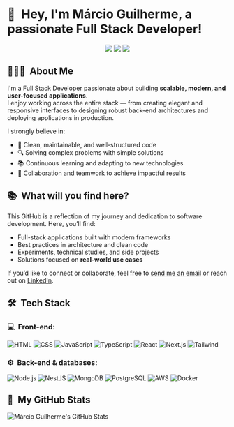 <h1>👋 &nbsp;Hey, I'm Márcio Guilherme, a passionate Full Stack Developer!</h1>
<p align="center">
<a href="https://www.linkedin.com/in/m%C3%A1rcio-guilherme-50432a300?utm_source=share&utm_campaign=share_via&utm_content=profile&utm_medium=android_app"><img src="https://img.shields.io/badge/-My%20LinkedIn-0077B5?style=flat-square&logo=linkedin&logoColor=white"/></a>
<a href="https://www.instagram.com/marcio_guilherme_manuel?igsh=azNiM2dxaHoyejN0"><img src="https://img.shields.io/badge/-My%20Professional%20IG_-E4405F?style=flat-square&logo=Instagram&logoColor=white"/></a>
<a href="mailto:marcioguilherme.manuel@gmail.com"><img src="https://img.shields.io/badge/-Send%20Me%20a%20Message-D14836?style=flat-square&logo=Gmail&logoColor=white"/></a>


</p>

<h2> 👨🏻‍💻 &nbsp;About Me </h2>

I'm a Full Stack Developer passionate about building **scalable, modern, and user-focused applications**.  
I enjoy working across the entire stack — from creating elegant and responsive interfaces to designing robust back-end architectures and deploying applications in production.  

I strongly believe in:  
- 🚀 Clean, maintainable, and well-structured code  
- 🔍 Solving complex problems with simple solutions  
- 📚 Continuous learning and adapting to new technologies  
- 🤝 Collaboration and teamwork to achieve impactful results  

<h2> 📚 &nbsp;What will you find here?</h2>

This GitHub is a reflection of my journey and dedication to software development. Here, you’ll find:  
- Full-stack applications built with modern frameworks  
- Best practices in architecture and clean code  
- Experiments, technical studies, and side projects  
- Solutions focused on **real-world use cases**  

If you’d like to connect or collaborate, feel free to <a href="mailto:marcioguilherme.manuel@gmail.com">send me an email</a> or reach out on <a href="https://www.linkedin.com/in/m%C3%A1rcio-guilherme-50432a300">LinkedIn</a>.  


<h2> 🛠 &nbsp;Tech Stack</h2>
<h3>💻 &nbsp;Front-end:</h3>

![HTML](https://img.shields.io/badge/-HTML-333333?style=flat&logo=HTML5)
![CSS](https://img.shields.io/badge/-CSS-333333?style=flat&logo=CSS3&logoColor=1572B6)
![JavaScript](https://img.shields.io/badge/-JavaScript-333333?style=flat&logo=javascript)
![TypeScript](https://img.shields.io/badge/-TypeScript-333333?style=flat&logo=typescript&logoColor=2D79C7)
![React](https://img.shields.io/badge/-React-333333?style=flat&logo=react)
![Next.js](https://img.shields.io/badge/-Next.js-333333?style=flat&logo=next.js)
![Tailwind](https://img.shields.io/badge/-Tailwind-333333?style=flat&logo=tailwind-css)


<h3>⚙️ &nbsp;Back-end & databases:</h3>

![Node.js](https://img.shields.io/badge/-Node.js-333333?style=flat&logo=node.js)
![NestJS](https://img.shields.io/badge/-NestJS-333333?style=flat&logo=nestjs&logoColor=E535AB)
![MongoDB](https://img.shields.io/badge/-MongoDB-333333?style=flat&logo=mongodb)
![PostgreSQL](https://img.shields.io/badge/-PostgreSQL-333333?style=flat&logo=postgresql)
![AWS](https://img.shields.io/badge/-AWS-333333?style=flat&logo=amazon-web-services)
![Docker](https://img.shields.io/badge/-Docker-333333?style=flat&logo=docker)


<h2>🚀 &nbsp;My GitHub Stats</h2>

![Márcio Guilherme's GitHub Stats](https://github-readme-stats.vercel.app/api?username=Marcioguilhermemanuel&show_icons=true&theme=dracula)
